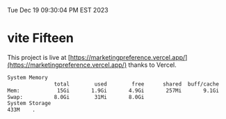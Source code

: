 Tue Dec 19 09:30:04 PM EST 2023

# vite Fifteen


This project is live at [https://marketingpreference.vercel.app/](https://marketingpreference.vercel.app/) thanks to Vercel.

```bash
System Memory
               total        used        free      shared  buff/cache   available
Mem:            15Gi       1.9Gi       4.9Gi       257Mi       9.1Gi        13Gi
Swap:          8.0Gi        31Mi       8.0Gi
System Storage
433M	.
```
